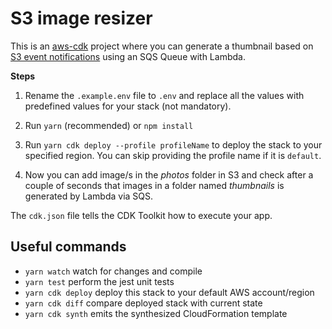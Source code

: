 # S3 image resizer

This is an [aws-cdk](https://aws.amazon.com/cdk/) project where you can generate a thumbnail based on [S3 event notifications](https://docs.aws.amazon.com/AmazonS3/latest/dev/NotificationHowTo.html) using an SQS Queue with Lambda.

**Steps**

1. Rename the `.example.env` file to `.env` and replace all the values with predefined values for your stack (not mandatory).

2. Run `yarn` (recommended) or `npm install`

3. Run `yarn cdk deploy --profile profileName` to deploy the stack to your specified region. You can skip providing the profile name if it is `default`.

4. Now you can add image/s in the _photos_ folder in S3 and check after a couple of seconds that images in a folder named _thumbnails_ is generated by Lambda via SQS.

The `cdk.json` file tells the CDK Toolkit how to execute your app.

## Useful commands

- `yarn watch` watch for changes and compile
- `yarn test` perform the jest unit tests
- `yarn cdk deploy` deploy this stack to your default AWS account/region
- `yarn cdk diff` compare deployed stack with current state
- `yarn cdk synth` emits the synthesized CloudFormation template
